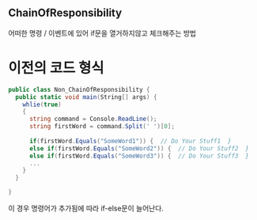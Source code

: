 ## ChainOfResponsibility
어떠한 명령 / 이벤트에 있어 if문을 열거하지않고 체크해주는 방법


# 이전의 코드 형식

```csharp
public class Non_ChainOfResponsibility {
  public static void main(String[] args) {
    whlie(true)
    {
      string command = Console.ReadLine();
      string firstWord = command.Split(' ')[0];
      
      if(firstWord.Equals("SomeWord1")) {  // Do Your Stuff1  }
      else if(firstWord.Equals("SomeWord2")) {  // Do Your Stuff2  }
      else if(firstWord.Equals("SomeWord3")) {  // Do Your Stuff3  }
      ...
    }
  }

}
```


이 경우 명령어가 추가됨에 따라 if-else문이 늘어난다.

